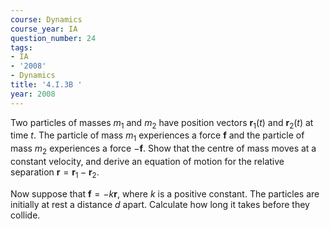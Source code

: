 ```yaml
---
course: Dynamics
course_year: IA
question_number: 24
tags:
- IA
- '2008'
- Dynamics
title: '4.I.3B '
year: 2008
---
```



Two particles of masses $m_{1}$ and $m_{2}$ have position vectors $\mathbf{r}_{1}(t)$ and $\mathbf{r}_{2}(t)$ at time $t$. The particle of mass $m_{1}$ experiences a force $\mathbf{f}$ and the particle of mass $m_{2}$ experiences a force $-\mathbf{f}$. Show that the centre of mass moves at a constant velocity, and derive an equation of motion for the relative separation $\mathbf{r}=\mathbf{r}_{1}-\mathbf{r}_{2}$.

Now suppose that $\mathbf{f}=-k \mathbf{r}$, where $k$ is a positive constant. The particles are initially at rest a distance $d$ apart. Calculate how long it takes before they collide.